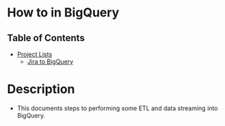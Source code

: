 # How to in BigQuery

## Table of Contents
- [Project Lists]()
  - [Jira to BigQuery]()

# Description
* This documents steps to performing some ETL and data streaming into BigQuery.